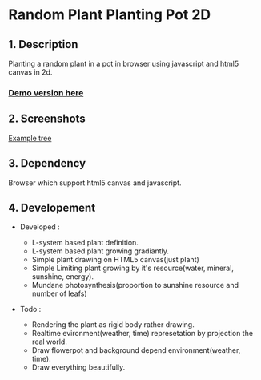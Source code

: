 # Random Plant Planting Pot 2D

## 1. Description

Planting a random plant in a pot in browser using javascript and html5 canvas in 2d.

### [Demo version here](http://52.78.81.68:8080)

## 2. Screenshots

[Example tree](/Screenshots/example_tree.png?raw=true)

## 3. Dependency

Browser which support html5 canvas and javascript.


## 4. Developement

* Developed :  

    + L-system based plant definition.
    + L-system based plant growing gradiantly.
    + Simple plant drawing on HTML5 canvas(just plant) 
    + Simple Limiting plant growing by it's resource(water, mineral, sunshine, energy).
    + Mundane photosynthesis(proportion to sunshine resource and number of leafs)

* Todo : 

    + Rendering the plant as rigid body rather drawing.
    + Realtime evironment(weather, time) represetation by projection the real world.
    + Draw flowerpot and background depend environment(weather, time).
    + Draw everything beautifully.
